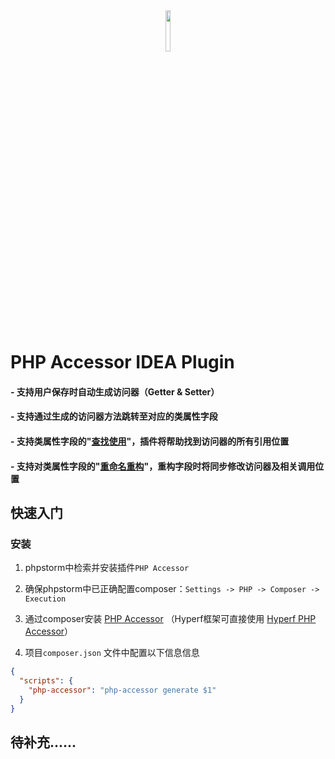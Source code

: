 <div align="center">
  <img width="13%" src="https://raw.githubusercontent.com/kkguan/php-accessor-idea-plugin/899502e6d1960921a8c4bf824bd8a75ed544bc8b/src/main/resources/META-INF/pluginIcon.svg">
</div>

# PHP Accessor IDEA Plugin

#### - 支持用户保存时自动生成访问器（Getter & Setter）

#### - 支持通过生成的访问器方法跳转至对应的类属性字段

#### - 支持类属性字段的"<a href="https://www.jetbrains.com/help/idea/find-highlight-usages.html">查找使用</a>"，插件将帮助找到访问器的所有引用位置

#### - 支持对类属性字段的"<a href="https://www.jetbrains.com/help/idea/refactoring-source-code.html">重命名重构</a>"，重构字段时将同步修改访问器及相关调用位置

快速入门
-----------

### 安装

1. phpstorm中检索并安装插件`PHP Accessor`
2. 确保phpstorm中已正确配置composer：`Settings -> PHP -> Composer -> Execution`

3. 通过composer安装 <a href="https://github.com/kkguan/php-accessor">PHP Accessor</a>
   （Hyperf框架可直接使用 <a href="https://github.com/kkguan/hyperf-php-accessor">Hyperf PHP Accessor</a>）

4. 项目`composer.json` 文件中配置以下信息信息

```json
{
  "scripts": {
    "php-accessor": "php-accessor generate $1"
  }
}
```

## 待补充......